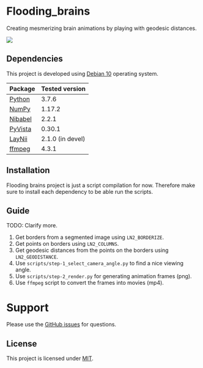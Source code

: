 # Flooding_brains
Creating mesmerizing brain animations by playing with geodesic distances.

<img src="/visuals/movie-okapi_white.gif"/>

## Dependencies
This project is developed using [Debian 10](https://www.debian.org/intro/philosophy) operating system.

| Package                                                  | Tested version  |
|----------------------------------------------------------|-----------------|
| [Python](https://www.python.org/)                        | 3.7.6           |
| [NumPy](http://www.numpy.org/)                           | 1.17.2          |
| [Nibabel](https://nipy.org/nibabel/)                     | 2.2.1           |
| [PyVista](https://docs.pyvista.org/)                     | 0.30.1          |
| [LayNii](https://github.com/layerfMRI/LAYNII)            | 2.1.0 (in devel)|
| [ffmpeg](https://www.ffmpeg.org/)                        | 4.3.1           |

## Installation
Flooding brains project is just a script compilation for now. Therefore make sure to install each dependency to be able run the scripts.

## Guide
TODO: Clarify more.
1. Get borders from a segmented image using `LN2_BORDERIZE`.
2. Get points on borders using `LN2_COLUMNS`.
3. Get geodesic distances from the points on the borders using `LN2_GEODISTANCE`.
4. Use `scripts/step-1_select_camera_angle.py` to find a nice viewing angle.
5. Use `scripts/step-2_render.py` for generating animation frames (png).
6. Use `ffmpeg` script to convert the frames into movies (mp4).

# Support

Please use the [GitHub issues](https://github.com/ofgulban/flooding_brains/issues) for questions.

## License
This project is licensed under [MIT](LICENSE).
